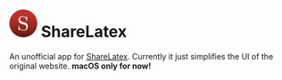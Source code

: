 # <img src="static/icon.png" width="50"> ShareLatex

An unofficial app for [ShareLatex](sharelatex.com). Currently it just simplifies the UI of the original website. **macOS only for now!**
